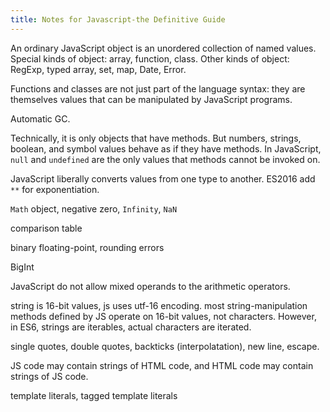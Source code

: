 ```yaml
---
title: Notes for Javascript-the Definitive Guide
---
```

An ordinary JavaScript object is an unordered collection of named values.
Special kinds of object: array, function, class.
Other kinds of object: RegExp, typed array, set, map, Date, Error.

Functions and classes are not just part of the language syntax: they are themselves values that can be manipulated by JavaScript programs.

Automatic GC.

Technically, it is only objects that have methods. But numbers, strings, boolean, and symbol values behave as if they have methods. In JavaScript, `null` and `undefined` are the only values that methods cannot be invoked on.

JavaScript liberally converts values from one type to another.
ES2016 add `**` for exponentiation. 

`Math` object, negative zero, `Infinity`, `NaN`

comparison table

binary floating-point, rounding errors

BigInt

JavaScript do not allow mixed operands to the arithmetic operators.

string is 16-bit values, js uses utf-16 encoding. most string-manipulation methods defined by JS operate on 16-bit values, not characters. However, in ES6, strings are iterables, actual characters are iterated.

single quotes, double quotes, backticks (interpolatation), new line, escape.

JS code may contain strings of HTML code, and HTML code may contain strings of JS code.

template literals, tagged template literals
